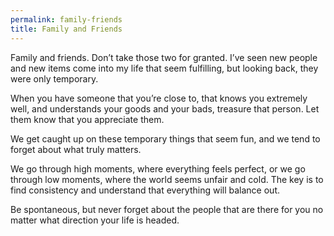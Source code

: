 ```yaml
---
permalink: family-friends
title: Family and Friends
---
```


Family and friends. Don’t take those two for granted. I’ve seen new people and new items come into my life that seem fulfilling, but looking back, they were only temporary.

When you have someone that you’re close to, that knows you extremely well, and understands your goods and your bads, treasure that person. Let them know that you appreciate them.

We get caught up on these temporary things that seem fun, and we tend to forget about what truly matters.

We go through high moments, where everything feels perfect, or we go through low moments, where the world seems unfair and cold. The key is to find consistency and understand that everything will balance out.

Be spontaneous, but never forget about the people that are there for you no matter what direction your life is headed.
